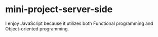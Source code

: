# mini-project-server-side

I enjoy JavaScript because it utilizes both Functional programming and Object-oriented programming.
